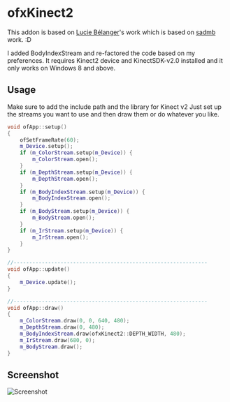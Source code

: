 ofxKinect2
==========
This addon is based on [Lucie Bélanger](https://github.com/lucieb)'s work which is based on [sadmb](https://github.com/sadmb) work. :D

I added BodyIndexStream and re-factored the code based on my preferences.
It requires Kinect2 device and KinectSDK-v2.0 installed and it only works on Windows 8 and above.

## Usage
Make sure to add the include path and the library for Kinect v2
Just set up the streams you want to use and then draw them or do whatever you like.
```C++
void ofApp::setup()
{
    ofSetFrameRate(60);
    m_Device.setup();
    if (m_ColorStream.setup(m_Device)) {
        m_ColorStream.open();
    }
    if (m_DepthStream.setup(m_Device)) {
        m_DepthStream.open();
    }
    if (m_BodyIndexStream.setup(m_Device)) {
        m_BodyIndexStream.open();
    }
    if (m_BodyStream.setup(m_Device)) {
        m_BodyStream.open();
    }
    if (m_IrStream.setup(m_Device)) {
        m_IrStream.open();
    }
}

//--------------------------------------------------------------
void ofApp::update()
{
    m_Device.update();
}

//--------------------------------------------------------------
void ofApp::draw()
{
    m_ColorStream.draw(0, 0, 640, 480);
    m_DepthStream.draw(0, 480);
    m_BodyIndexStream.draw(ofxKinect2::DEPTH_WIDTH, 480);
    m_IrStream.draw(680, 0);
    m_BodyStream.draw();
}
```

## Screenshot
![Screenshot][1]

[1]: http://i.imgur.com/DsZMS0n.png
